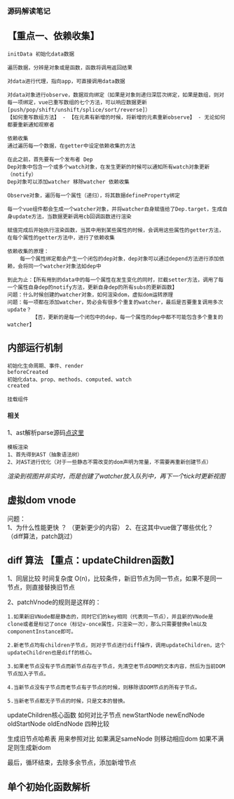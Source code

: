 ### 源码解读笔记
## 【重点一、依赖收集】
```
initData 初始化data数据  
  
遍历数据，分辨是对象或是函数，函数将调用返回结果  
  
对data进行代理，指向app，可直接调用data数据  
  
对data对象进行observe，数据双向绑定（如果是对象则递归深层次绑定，如果是数组，则对每一项绑定，vue已重写数组的七个方法，可以响应数据更新[push/pop/shift/unshift/splice/sort/reverse]）  
【如何重写数组方法】 - 【在元素有新增的时候，将新增的元素重新observe】 - 无论如何都要重新通知观察者
    
依赖收集  
通过遍历每一个数据，在getter中设定依赖收集的方法

在此之前，首先要有一个发布者 Dep
Dep对象中包含一个或多个watch对象，在发生更新的时候可以通知所有watch对象更新（notify）
Dep对象可以添加watcher 移除watcher 依赖收集

Observe对象，遍历每一个属性（递归），将其数据defineProperty绑定

每一个vue组件都会生成一个watcher对象，并将watcher自身赋值给了Dep.target，生成自身update方法，当数据更新调用cb回调函数进行渲染

赋值完成后开始执行渲染函数，当其中用到某些属性的时候，会调用这些属性的getter方法，在每个属性的getter方法中，进行了依赖收集

依赖收集的原理：
    每一个属性绑定都会产生一个闭包的dep对象，dep对象可以通过depend方法进行添加依赖，会将同一个watcher对象法如dep中
    
到此为止：【所有用到的data中的每一个属性在发生变化的同时，拦截setter方法，调用了每一个属性自身dep的notify方法，更新自身dep的所有subs的更新函数】
问题：什么时候创建的watcher对象，如何渲染dom，虚拟dom运转原理
问题：每一项都在添加watcher，势必会有很多个重复的watcher，最后是否要重复调用多次update？
        【否，更新的是每一个闭包中的dep，每一个属性的dep中都不可能包含多个重复的watcher】
```
## 内部运行机制
```
初始化生命周期、事件、render
beforeCreated
初始化data、prop、methods、computed、watch
created

挂载组件
```
#### 相关
1、ast解析parse源码[点这里](https://github.com/answershuto/learnVue/blob/master/vue-src/compiler/parser/index.js#L53)
```
模板渲染
1、首先得到AST（抽象语法树）
2、对AST进行优化（对于一些静态不需改变的dom声明为常量，不需要再重新创建节点）

```
*渲染到视图并非实时，而是创建了watcher放入队列中，再下一个tick时更新视图*

## 虚拟dom vnode
问题：  
1、为什么性能更快  ？  （更新更少的内容）
2、在这其中vue做了哪些优化？  （diff算法，patch跳过）

## diff 算法 【重点：updateChildren函数】
1、同层比较 时间复杂度 O(n)，比较条件，新旧节点为同一节点，如果不是同一节点，则直接替换旧节点  

2、patchVnode的规则是这样的：

    1.如果新旧VNode都是静态的，同时它们的key相同（代表同一节点），并且新的VNode是clone或者是标记了once（标记v-once属性，只渲染一次），那么只需要替换elm以及componentInstance即可。

    2.新老节点均有children子节点，则对子节点进行diff操作，调用updateChildren，这个updateChildren也是diff的核心。

    3.如果老节点没有子节点而新节点存在子节点，先清空老节点DOM的文本内容，然后为当前DOM节点加入子节点。

    4.当新节点没有子节点而老节点有子节点的时候，则移除该DOM节点的所有子节点。

    5.当新老节点都无子节点的时候，只是文本的替换。

updateChildren核心函数
如何对比子节点
newStartNode newEndNode oldStartNode oldEndNode 四种比较

生成旧节点哈希表 用来参照对比
如果满足sameNode 则移动相应dom
如果不满足则生成新dom

最后，循环结束，去除多余节点，添加新增节点

## 单个初始化函数解析
```

```
